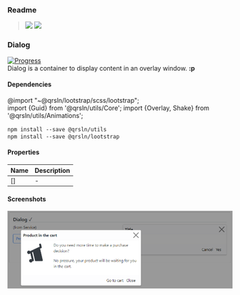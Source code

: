 ### Readme

> [![](https://img.shields.io/badge/Main-readme‌‌‌‌‌‌‌-white)](../../readme.md)
> [![](https://img.shields.io/badge/usage‌‌‌‌‌‌‌-orange)](usage.md)

### Dialog

[![Progress](https://img.shields.io/badge/Demo-☐☐☐☐☐‌‌‌‌‌‌‌-blue)](https://krsln.github.io/NgLootBox/Beta/Dialog)  
Dialog is a container to display content in an overlay window. **:p**


#### Dependencies
@import "~@qrsln/lootstrap/scss/lootstrap";  
import {Guid} from '@qrsln/utils/Core';
import {Overlay, Shake} from '@qrsln/utils/Animations';

```shell
npm install --save @qrsln/utils
npm install --save @qrsln/lootstrap

```

#### Properties

Name | Description
 --- | ---  
[] | -

#### Screenshots

![](../../../../Images/Screenshots/Dialog_2021-08-12.png "Dialog")
